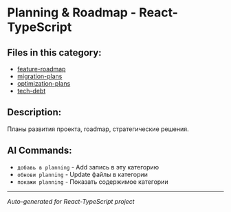# Planning & Roadmap - React-TypeScript

## Files in this category:

- [feature-roadmap](./feature-roadmap.md)
- [migration-plans](./migration-plans.md)
- [optimization-plans](./optimization-plans.md)
- [tech-debt](./tech-debt.md)

## Description:

Планы развития проекта, roadmap, стратегические решения.

## AI Commands:

- `добавь в planning` - Add запись в эту категорию
- `обнови planning` - Update файлы в категории
- `покажи planning` - Показать содержимое категории

---
*Auto-generated for React-TypeScript project*
